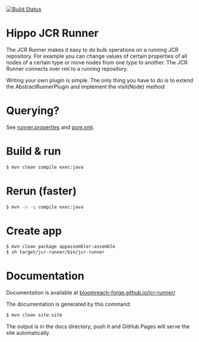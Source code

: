 [![Build Status](https://travis-ci.org/bloomreach-forge/jcr-runner.svg?branch=develop)](https://travis-ci.org/bloomreach-forge/jcr-runner)

# Hippo JCR Runner

The JCR Runner makes it easy to do bulk operations on a running JCR repository. For example you can change values of certain properties of all nodes of a certain type or move nodes from one type to another. The JCR Runner connects over rmi to a running repository.

Writing your own plugin is simple. The only thing you have to do is to extend the AbstractRunnerPlugin and implement the visit(Node) method

# Querying?

See [runner.properties](runner.properties) and [pom.xml](pom.xml).

# Build & run

```bash
$ mvn clean compile exec:java
```

# Rerun (faster)

```bash
$ mvn -o -q compile exec:java
```

# Create app

```bash
$ mvn clean package appassembler:assemble
$ sh target/jcr-runner/bin/jcr-runner
```

# Documentation 

Documentation is available at [bloomreach-forge.github.io/jcr-runner/](https://bloomreach-forge.github.io/jcr-runner/)

The documentation is generated by this command:

```bash
$ mvn clean site:site
```

The output is in the docs directory; push it and GitHub Pages will serve the site automatically. 

